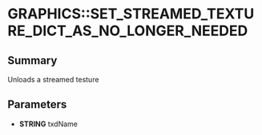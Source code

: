 # GRAPHICS::SET_STREAMED_TEXTURE_DICT_AS_NO_LONGER_NEEDED

## Summary
Unloads a streamed testure

## Parameters
* **STRING** txdName